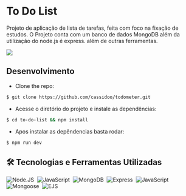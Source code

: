 
# To Do List

Projeto de aplicação de lista de tarefas, feita com foco na fixação de estudos. O Projeto conta com um banco de dados MongoDB além da utilização do node.js é express. além de outras ferramentas.<br>

<img src="https://media0.giphy.com/media/v1.Y2lkPTc5MGI3NjExMDdsMG54NXFjZWVsM3pmcm40NjJucW05NTJuMjE2NTIzeTB6NjRrbiZlcD12MV9pbnRlcm5hbF9naWZfYnlfaWQmY3Q9Zw/kBqzePfUImX3i9drKk/giphy.webp"/>

## Desenvolvimento

- Clone the repo:

```bash
$ git clone https://github.com/cassidoo/todometer.git
```

- Acesse o diretório do projeto e instale as dependências:

```bash
$ cd to-do-list && npm install
```

- Apos instalar as depêndencias basta rodar:

```bash
$ npm run dev
```


## 🛠️ Tecnologias e Ferramentas Utilizadas


![Node.JS](https://img.shields.io/badge/-Node.JS-0D1117?style=for-the-badge&logo=node.js&labelColor=0D1117&textColor=0D1117)&nbsp;
![JavaScript](https://img.shields.io/badge/-JavaScript-0D1117?style=for-the-badge&logo=javascript&labelColor=0D1117&textColor=0D1117)&nbsp;
![MongoDB](https://img.shields.io/badge/-MongoDB-0D1117?style=for-the-badge&logo=mongodb&labelColor=0D1117&textColor=0D1117)&nbsp;
![Express](https://img.shields.io/badge/-Express-0D1117?style=for-the-badge&logo=express&labelColor=0D1117&textColor=0D1117)&nbsp;
![JavaScript](https://img.shields.io/badge/-JavaScript-0D1117?style=for-the-badge&logo=javascript&labelColor=0D1117&textColor=0D1117)&nbsp;
![Mongoose](https://img.shields.io/badge/-Mongoose-0D1117?style=for-the-badge&logo=mongoose&labelColor=0D1117&textColor=0D1117)&nbsp;
![EJS](https://img.shields.io/badge/-EJS-0D1117?style=for-the-badge&logo=ejs&labelColor=0D1117&textColor=0D1117)&nbsp;

